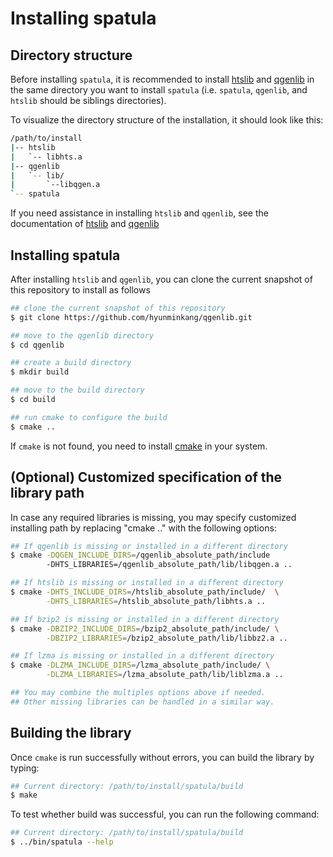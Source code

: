 # Installing spatula

## Directory structure

Before installing `spatula`, it is recommended to install
[htslib](https://github.com/samtools/htslib) and
[qgenlib](https://github.com/hyunminkang/qgenlib) 
in the same directory you
want to install `spatula` (i.e. `spatula`, `qgenlib`, and `htslib` should be
siblings directories). 

To visualize the directory structure of the installation, it should look like this: 

```sh
/path/to/install
|-- htslib
|   `-- libhts.a
|-- qgenlib
|   `-- lib/
|       `--libqgen.a
`-- spatula
```

If you need assistance in installing `htslib` and `qgenlib`, see the documentation of [htslib](https://www.htslib.org/download/) and  [qgenlib](https://hyunminkang.github.io/qgenlib/)

## Installing spatula

After installing `htslib` and `qgenlib`, you can clone the current snapshot of this repository to install as follows

```sh
## clone the current snapshot of this repository
$ git clone https://github.com/hyunminkang/qgenlib.git

## move to the qgenlib directory
$ cd qgenlib

## create a build directory
$ mkdir build

## move to the build directory
$ cd build

## run cmake to configure the build
$ cmake ..
```

If `cmake` is not found, you need to install [cmake](https://cmake.org/) in your system.

## (Optional) Customized specification of the library path

In case any required libraries is missing, you may specify customized installing path by replacing "cmake .." with the following options:


```sh
## If qgenlib is missing or installed in a different directory
$ cmake -DQGEN_INCLUDE_DIRS=/qgenlib_absolute_path/include
        -DHTS_LIBRARIES=/qgenlib_absolute_path/lib/libqgen.a ..

## If htslib is missing or installed in a different directory
$ cmake -DHTS_INCLUDE_DIRS=/htslib_absolute_path/include/  \
        -DHTS_LIBRARIES=/htslib_absolute_path/libhts.a ..

## If bzip2 is missing or installed in a different directory
$ cmake -DBZIP2_INCLUDE_DIRS=/bzip2_absolute_path/include/ \
        -DBZIP2_LIBRARIES=/bzip2_absolute_path/lib/libbz2.a ..

## If lzma is missing or installed in a different directory
$ cmake -DLZMA_INCLUDE_DIRS=/lzma_absolute_path/include/ \
        -DLZMA_LIBRARIES=/lzma_absolute_path/lib/liblzma.a ..

## You may combine the multiples options above if needed.
## Other missing libraries can be handled in a similar way.
```

## Building the library

Once `cmake` is run successfully without errors, you can build the library by typing:

```sh
## Current directory: /path/to/install/spatula/build
$ make
```

To test whether build was successful, you can run the following command:

```sh
## Current directory: /path/to/install/spatula/build
$ ../bin/spatula --help
```